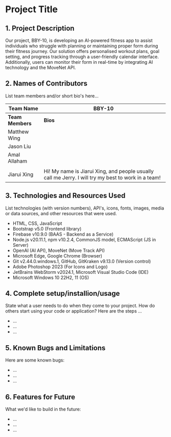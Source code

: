 # Project Title

## 1. Project Description

Our project, BBY-10, is developing an AI-powered fitness app to assist individuals who struggle with planning or
maintaining proper form during their fitness journey. Our solution offers personalised workout plans, goal setting, and
progress tracking through a user-friendly calendar interface. Additionally, users can monitor their form in real-time by
integrating AI technology and the MoveNet API.

## 2. Names of Contributors

List team members and/or short bio's here...

| **Team Name**    | BBY-10                                                                                              |
|------------------|-----------------------------------------------------------------------------------------------------|
| **Team Members** | **Bios**                                                                                            |
| Matthew Wing     |                                                                                                     |
| Jason Liu        |                                                                                                     |
| Amal Allaham     |    
                                                                                                 |
| Jiarui Xing      | Hi! My name is Jiarui Xing, and people usually call me Jerry. I will try my best to work in a team! |

## 3. Technologies and Resources Used

List technologies (with version numbers), API's, icons, fonts, images, media or data sources, and other resources that
were used.

* HTML, CSS, JavaScript
* Bootstrap v5.0 (Frontend library)
* Firebase v10.9.0 (BAAS - Backend as a Service)
* Node.js v20.11.1, npm v10.2.4, CommonJS model, ECMAScript (JS in Server)
* OpenAI (AI API), MoveNet (Move Track API)
* Microsoft Edge, Google Chrome (Browser)
* Git v2.44.0.windows.1, GitHub, GitKraken v9.13.0 (Version control)
* Adobe Photoshop 2023 (For Icons and Logo)
* JetBrains WebStorm v2024.1, Microsoft Visual Studio Code (IDE)
* Microsoft Windows 10 22H2, 11 (OS)

## 4. Complete setup/installion/usage

State what a user needs to do when they come to your project. How do others start using your code or application?
Here are the steps ...

* ...
* ...
* ...

## 5. Known Bugs and Limitations

Here are some known bugs:

* ...
* ...
* ...

## 6. Features for Future

What we'd like to build in the future:

* ...
* ...
* ...